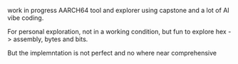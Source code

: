 work in progress AARCH64 tool and explorer using capstone and a lot of AI vibe coding.

For personal exploration, not in a working condition, but fun to explore hex -> assembly, bytes and bits.

But the implemntation is not perfect and no where near comprehensive

